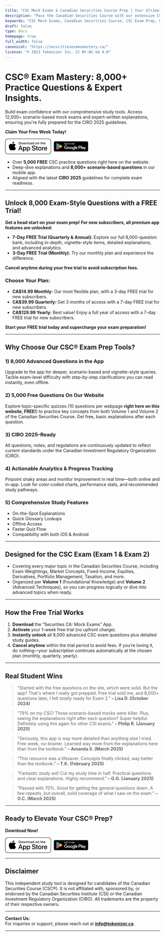 ```yaml
---
title: "CSC Mock Exams & Canadian Securities Course Prep | Your Ultimate Exam Companion"
description: "Pass the Canadian Securities Course with our extensive CSC Mock Exams, sample exam questions, and powerful study app. Enjoy 5,000 free questions online or unlock 8,000 advanced scenario-based questions in our mobile app. Start your free 7-day trial and master the CSC Exam."
keywords: "CSC Mock Exams, Canadian Securities Course, CSC Exam Prep, Canadian Securities, Exam 1, Exam 2, Volume 1, Volume 2, Exam Weighting, Exam Breakdown, Test Questions, CIRO 2025"
draft: false
type: docs
homepage: true
full_width: false
canonical: "https://securitiesexamsmastery.ca/"
license: "© 2023 Tokenizer Inc. CC BY-NC-SA 4.0"
---
```


# CSC® Exam Mastery: 8,000+ Practice Questions & Expert Insights.

Build exam confidence with our comprehensive study tools. Access 12,000+ scenario-based mock exams and expert-written explanations, ensuring you're fully prepared for the CIRO 2025 guidelines.

**Claim Your Free Week Today!**

[<img src="Download_on_the_App_Store_Badge_US-UK_RGB_wht_092917.svg" height="50" alt="Download CSC Mock Exams: Securities CA on the App Store">](https://apps.apple.com/us/app/securities-ca-mock-exams/id1667869674)[<img src="google-play-badge.png" height="50" alt="Download CSC Mock Exams: Securities CA on Google Play">](https://play.google.com/store/apps/details?id=ca.tokenizer.cscexams)


- Over **5,000 FREE** CSC practice questions right here on the website.  
- Deep-dive explanations and **8,000+ scenario-based questions** in our mobile app.  
- Aligned with the latest **CIRO 2025** guidelines for complete exam readiness.

---

## Unlock 8,000 Exam-Style Questions with a FREE Trial!

**Get a head start on your exam prep! For new subscribers, all premium app features are unlocked:**

* **7-Day FREE Trial (Quarterly & Annual):** Explore our full 8,000-question bank, including in-depth, vignette-style items, detailed explanations, and advanced analytics.
* **3-Day FREE Trial (Monthly):** Try our monthly plan and experience the difference.

**Cancel anytime during your free trial to avoid subscription fees.**

### Choose Your Plan:

* **CA$14.99 Monthly:** Our most flexible plan, with a 3-day FREE trial for new subscribers.
* **CA$39.99 Quarterly:** Get 3 months of access with a 7-day FREE trial for new subscribers.
* **CA$129.99 Yearly:** Best value! Enjoy a full year of access with a 7-day FREE trial for new subscribers.

**Start your FREE trial today and supercharge your exam preparation!**


---

## Why Choose Our CSC® Exam Prep Tools?

### 1) 8,000 Advanced Questions in the App
Upgrade to the app for deeper, scenario-based and vignette-style queries. Tackle exam-level difficulty with step-by-step clarifications you can read instantly, even offline.

### 2) 5,000 Free Questions On Our Website  
Explore topic-specific quizzes (10 questions per webpage **right here on this website, FREE!**) to practice key concepts from both Volume 1 and Volume 2 of the Canadian Securities Course. Get free, basic explanations after each question.

### 3) CIRO 2025–Ready  
All questions, notes, and regulations are continuously updated to reflect current standards under the Canadian Investment Regulatory Organization (CIRO).

### 4) Actionable Analytics & Progress Tracking  
Pinpoint shaky areas and monitor improvement in real time—both online and in-app. Look for color-coded charts, performance stats, and recommended study pathways.

### 5) Comprehensive Study Features  
- On-the-Spot Explanations  
- Quick Glossary Lookups  
- Offline Access  
- Faster Quiz Flow  
- Compatibility with both iOS & Android

---

## Designed for the CSC Exam (Exam 1 & Exam 2)

- Covering every major topic in the Canadian Securities Course, including Exam Weightings, Market Concepts, Fixed-Income, Equities, Derivatives, Portfolio Management, Taxation, and more.  
- Organized per **Volume 1** (Foundational Knowledge) and **Volume 2** (Advanced Techniques), so you can progress logically or dive into advanced topics when ready.

---

## How the Free Trial Works

1. **Download** the “Securities CA: Mock Exams” App.  
2. **Activate** your 1-week free trial (no upfront charge).  
3. **Instantly unlock** all 8,000 advanced CSC exam questions plus detailed study guides.  
4. **Cancel anytime** within the trial period to avoid fees. If you’re loving it, do nothing—your subscription continues automatically at the chosen plan (monthly, quarterly, yearly).

---

## Real Student Wins

> "Started with the free questions on the site, which were solid. But the app? That's where I really got prepped. Free trial sold me, and 8,000+ questions later, I felt totally ready for Exam 2."
> **– Lisa D. (October 2024)**

> "79% on my CSC! Those scenario-based mocks were killer. Plus, seeing the explanations right after each question? Super helpful. Definitely using this again for other CSI exams."
> **– Philip R. (January 2025)**

> "Seriously, this app is way more detailed than anything else I tried. Free week, no-brainer. Learned way more from the explanations here than from the textbook."
> **– Amanda S. (March 2025)**

> "This resource was a lifesaver. Concepts finally clicked, way better than the textbook."
> **– T.K. (February 2025)**

> "Fantastic study aid! Cut my study time in half. Practical questions and clear explanations. Highly recommend."
> **– G.G. (January 2025)**

> "Passed with 70%. Good for getting the general questions down. A few repeats, but overall, solid coverage of what I saw on the exam."
> **– O.C. (March 2025)**

---

## Ready to Elevate Your CSC® Prep?

**Download Now!**

[<img src="Download_on_the_App_Store_Badge_US-UK_RGB_wht_092917.svg" height="50" alt="Download CSC Mock Exams: Securities CA on the App Store">](https://apps.apple.com/us/app/securities-ca-mock-exams/id1667869674)[<img src="google-play-badge.png" height="50" alt="Download CSC Mock Exams: Securities CA on Google Play">](https://play.google.com/store/apps/details?id=ca.tokenizer.cscexams)


---

## Disclaimer

This independent study tool is designed for candidates of the Canadian Securities Course (CSC®). It is not affiliated with, sponsored by, or endorsed by the Canadian Securities Institute (CSI) or the Canadian Investment Regulatory Organization (CIRO). All trademarks are the property of their respective owners.


---

**Contact Us:**  
For inquiries or support, please reach out at **[info@tokenizer.ca](mailto:info@tokenizer.ca?subject=SecuritiesExamsMastery.ca)**.

---
